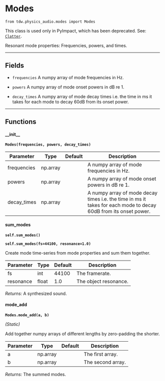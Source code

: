 # Modes

`from tdw.physics_audio.modes import Modes`

This class is used only in PyImpact, which has been deprecated. See: [`Clatter`](../add_ons/clatter.md).

Resonant mode properties: Frequencies, powers, and times.

***

## Fields

- `frequencies` A numpy array of mode frequencies in Hz.

- `powers` A numpy array of mode onset powers in dB re 1.

- `decay_times` A numpy array of mode decay times i.e. the time in ms it takes for each mode to decay 60dB from its onset power.

***

## Functions

#### \_\_init\_\_

**`Modes(frequencies, powers, decay_times)`**

| Parameter | Type | Default | Description |
| --- | --- | --- | --- |
| frequencies |  np.array |  | A numpy array of mode frequencies in Hz. |
| powers |  np.array |  | A numpy array of mode onset powers in dB re 1. |
| decay_times |  np.array |  | A numpy array of mode decay times i.e. the time in ms it takes for each mode to decay 60dB from its onset power. |

#### sum_modes

**`self.sum_modes()`**

**`self.sum_modes(fs=44100, resonance=1.0)`**

Create mode time-series from mode properties and sum them together.


| Parameter | Type | Default | Description |
| --- | --- | --- | --- |
| fs |  int  | 44100 | The framerate. |
| resonance |  float  | 1.0 | The object resonance. |

_Returns:_  A synthesized sound.

#### mode_add

**`Modes.mode_add(a, b)`**

_(Static)_

Add together numpy arrays of different lengths by zero-padding the shorter.


| Parameter | Type | Default | Description |
| --- | --- | --- | --- |
| a |  np.array |  | The first array. |
| b |  np.array |  | The second array. |

_Returns:_  The summed modes.

